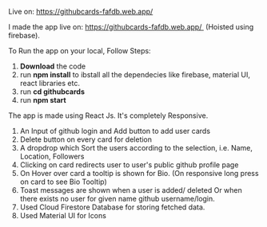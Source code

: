 Live on: https://githubcards-fafdb.web.app/

I made the app live on: https://githubcards-fafdb.web.app/  
(Hoisted using firebase).

To Run the app on your local, Follow Steps:

1. **Download** the code
2. run **npm install** to ibstall all the dependecies like firebase, material UI, react libraries etc.
3. run **cd githubcards**
4. run **npm start**

The app is made using React Js. It's completely Responsive. 

1. An Input of github login and Add button to add user cards
2. Delete button on every card for deletion
3. A dropdrop which Sort the users according to the selection, i.e. Name, Location, Followers
4. Clicking on card redirects user to user's public github profile page
5. On Hover over card a tooltip is shown for Bio. (On responsive long press on card to see Bio Tooltip)
6. Toast messages are shown when a user is added/ deleted Or when there exists no user for given name github username/login.
7. Used Cloud Firestore Database for storing fetched data.
8. Used Material UI for Icons

